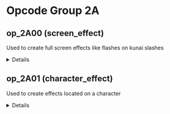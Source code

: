# Opcode Group 2A

## op\_2A00 (screen\_effect)
Used to create full screen effects like flashes on kunai slashes
<details>
Get operands by calling SEQ\_RegCMD2
The lower two bytes of the first word after the SEQ\_RegCMD2 operands have been decoded decide which effect is created

###Example
2A003F00 00000000 26000000 000D0009 00000001 00000033 00000000 00000001 40000000 00000002
Above creates screen effect type 9 on hit
</details>

## op\_2A01 (character\_effect)
Used to create effects located on a character
<details>
Get operands by calling SEQ\_RegCMD2, all versions seem to call with chr\_p and seq\_p\_sp-\>field\_0x24
The higher two bytes of the first word after the SEQ\_RegCMD2 operands have been decoded decide which type of effect is created, the lower 2 should be either 0 or 1, 0 need different parameters, as of now all assumptions are for value 1
Loads data stored in the character's 0000.seq
Third last word seems to always be 0
Second to last word is number of frames before the effect shows up
Last word is number of frames the effect is active

### Example
2A012621 00060001 00031340 00000000 00000006 0000000A
Above creates character effect type 6 with data stored at offset 0x31340 in the seq file, it starts showing 6 frames after the function is called, and stays for 10 frames.
Example data being loaded
02040085 00000002 0000000A 00000004 00000000 00000000 00000000 00000008 0000000A 00000000 0000000E 41100000 C2280000 3F800000 FFFF80FF 0000000E 41100000 C0C00000 3F800000 FFC00028

### Type 2
<details>
Used in Naruto Activated 3-Man X #5
#### How to use:
    2A012621 
    0002 (This type, 2 bytes)
    0001 
    ***Data offset*** (4 bytes, offset in seq file)
    00031480

#### Example data to load:
    00000804
    00000010 
    00000001 
    3F866666 
    3F866666 
    FFFFFFFF 
    1414FF00 
    00000050 
    00000000 
    00000000 
    00000000 
    00000000 
    00000000 
    00000000 
    0000000A 
    41200000 
    00000000 
    C1700000 
    00000001 
    42700000 
</details>

### Type 5 glowing hands

### Type 6 color trail
<details>
#### How to use: 
    2A012621
    0006 (This type, 2 bytes)
    0001
    ***Data offset*** (4 bytes, offset in seq file)
    00000000
    ***Starting frame*** (4 bytes) 
    ***Number of active frames*** (4 bytes)

#### Example data to load:
    (Used to instantiate struct)
    02040085 //Header
    00000002 //Number of loops in init
    0000000A //This multiplied with value below stored as i16
    00000004 //This stored as i16
    (Values written to struct)
    00000000 
    00000000 
    00000000 
    00000008 
    0000000A 
    00000000
    (Split here)
    0000000E
    41100000 
    C2280000 //Size
    3F800000 
    FFFF80FF //Color
    (Second loop)
    0000000E 
    41100000 
    C0C00000 //Size
    3F800000 
    FFC00028 //Color
</details>

### Type 7 claws
<details>
#### How to use:
    2A012621 
    0007 (This type, 2 bytes)
    0001 
    ***Data offset*** (4 bytes, offset in seq file)
    ***Bone to attach effect to*** (4 bytes)
    00000000 (Unknown use, always 0)
    ***Starting frame*** (4 bytes)
    ***Number of active frames**** (4 bytes)

#### Example data to load;
    (Header)
    00020085
    (Used to initiate struct)
    00000003 //Num loops in instantiation
    00000008 //This multiplied with value below is stored twice in the new struct as i16 once and i32 once
    00000003
    (Written into struct)
    00000000 //Stored as i16
    00000008 //Stored as i16
    0000000A //Stored as i32
    (Alignment)
    00000000
    (Float point numbers below, looped in batches of four)
    41800000 
    40C00000
    00000000 
    41C00000 

    41900000 
    00000000 
    00000000 
    41F00000 

    41800000 
    C0C00000 
    00000000 
    41C00000 
</details>
</details>
